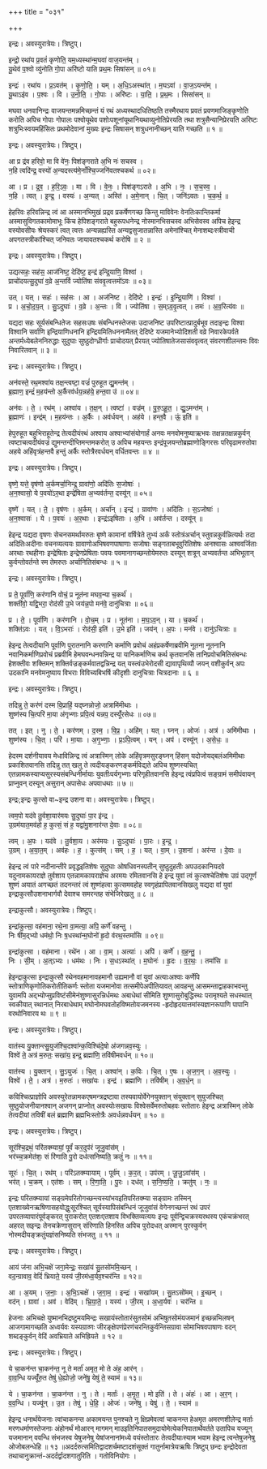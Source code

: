 +++
title = "०३१"

+++


इन्द्रः। अवस्युरात्रेयः। त्रिष्टुप्।

इन्द्रो॒ रथा॑य प्र॒वतं॑ कृणोति॒ यम॒ध्यस्था॑न्म॒घवा॑ वाज॒यन्त॑म् ।  
यू॒थेव॑ प॒श्वो व्यु॑नोति गो॒पा अरि॑ष्टो याति प्रथ॒मः सिषा॑सन् ॥ ०१॥

इन्द्रः॑ । रथा॑य । प्र॒ऽवत॑म् । कृ॒णो॒ति॒ । यम् । अ॒धि॒ऽअस्था॑त् । म॒घऽवा॑ । वा॒ज॒ऽयन्त॑म् ।  
यू॒थाऽइ॑व । प॒श्वः । वि । उ॒नो॒ति॒ । गो॒पाः । अरि॑ष्टः । या॒ति॒ । प्र॒थ॒मः । सिसा॑सन् ॥

मघवा धनवानिन्द्रः वाजयन्तमन्नमिच्छन्तं यं रथं अध्यस्थादधितिष्ठति तस्मैरथाय प्रवतं प्रवणमाजिङ्कृणोति करोति अपिच गोपाः गोपालः पश्वोयूथेव पशोःपशूनांयूथानियथाव्युनोतिप्रेरयति तथा शत्रुसैन्यानिप्रेरयति अरिष्टः शत्रुभिःस्वयमहिंसितः प्रथमोदेवानां मुख्यः इन्द्रः सिषासन् शत्रुधनानीच्छन् याति गच्छति ॥ १ ॥

इन्द्रः। अवस्युरात्रेयः। त्रिष्टुप्।

आ प्र द्र॑व हरिवो॒ मा वि वे॑नः॒ पिश॑ङ्गराते अ॒भि नः॑ सचस्व ।  
न॒हि त्वदि॑न्द्र॒ वस्यो॑ अ॒न्यदस्त्य॑मे॒नाँश्चि॒ज्जनि॑वतश्चकर्थ ॥ ०२॥

आ । प्र । द्र॒व॒ । ह॒रि॒ऽवः॒ । मा । वि । वे॒नः॒ । पिश॑ङ्गऽराते । अ॒भि । नः॒ । स॒च॒स्व॒ ।  
न॒हि । त्वत् । इ॒न्द्र॒ । वस्यः॑ । अ॒न्यत् । अस्ति॑ । अ॒मे॒नान् । चि॒त् । जनि॑ऽवतः । च॒क॒र्थ॒ ॥

हेहरिवः हरिवन्निन्द्र त्वं आ अस्मानभिमुखं प्रद्रव प्रकर्षेणगच्छ किन्तु माविवेनः वेनतिःकान्तिकर्मा अस्मासुविगतकामोमाभूः किंच हेपिशङ्गराते बहुरूपधनेन्द्र नोस्मानभिसचस्व अभिसेवस्व अपिच हेइन्द्र वस्योवसीयः श्रेयस्करं त्वत् त्वत्तः अन्यन्नह्यस्ति अन्यद्वसुजातन्नास्ति अमेनांश्चित् मेनाशब्दःस्त्रीवाची अपगतस्त्रीकांश्चित् जनिवतः जायावतश्चकर्थ करोषि ॥ २ ॥

इन्द्रः। अवस्युरात्रेयः। त्रिष्टुप्।

उद्यत्सहः॒ सह॑स॒ आज॑निष्ट॒ देदि॑ष्ट॒ इन्द्र॑ इन्द्रि॒याणि॒ विश्वा॑ ।  
प्राचो॑दयत्सु॒दुघा॑ व॒व्रे अ॒न्तर्वि ज्योति॑षा संववृ॒त्वत्तमो॑ऽवः ॥ ०३॥

उत् । यत् । सहः॑ । सह॑सः । आ । अज॑निष्ट । देदि॑ष्टे । इन्द्रः॑ । इ॒न्द्रि॒याणि॑ । विश्वा॑ ।  
प्र । अ॒चो॒द॒य॒त् । सु॒ऽदुघाः॑ । व॒व्रे । अ॒न्तः । वि । ज्योति॑षा । स॒म्ऽव॒वृ॒त्वत् । तमः॑ । अ॒व॒रित्य॑वः ॥

यद्यदा सहः सूर्यसंबन्धितेजः सहसःउषः संबन्धिनस्तेजसः उदाजनिष्ट उपरिष्टात्प्रादुर्बभूव तदाइन्द्रः विश्वा विश्वानि सर्वाणि इन्द्रियाणिधनानि इन्द्रियमितिधननामैतत् देदिष्टे यजमानेभ्योदिशती वव्रे निवारकेपर्वते अन्तर्मध्येबलेननिरुद्धाः सुदुघाः सुष्ठुदोग्ध्रीर्गाः प्राचोदयत् प्रैरयत् ज्योतिषातेजसासंववृत्वत् संवरणशीलन्तमः विवः निवारितवान् ॥ ३ ॥

इन्द्रः। अवस्युरात्रेयः। त्रिष्टुप्।

अन॑वस्ते॒ रथ॒मश्वा॑य तक्ष॒न्त्वष्टा॒ वज्रं॑ पुरुहूत द्यु॒मन्त॑म् ।  
ब्र॒ह्माण॒ इन्द्रं॑ म॒हय॑न्तो अ॒र्कैरव॑र्धय॒न्नह॑ये॒ हन्त॒वा उ॑ ॥ ०४॥

अन॑वः । ते॒ । रथ॑म् । अश्वा॑य । त॒क्ष॒न् । त्वष्टा॑ । वज्र॑म् । पु॒रु॒ऽहू॒त॒ । द्यु॒ऽमन्त॑म् ।  
ब्र॒ह्माणः॑ । इन्द्र॑म् । म॒हय॑न्तः । अ॒र्कैः । अव॑र्धयन् । अह॑ये । हन्त॒वै । ऊं॒ इति॑ ॥

हेपुरुहूत बहुभिराहूतेन्द्र तेत्वदीयंरथं अश्वाय अश्वाभ्यांसंयोगार्हं अनवः मनवोमनुष्याऋभवः तक्षन्नतक्षन्नकुर्वन् त्वष्टाचत्वदीयंवज्रं द्युमन्तन्दीप्तिमन्तमकरोत् उ अपिच महयन्तः इन्द्रंपूजयन्तोब्रह्माणोङ्गिरसः परिवृढामरुतोवा अहये अहिंवृत्रंहन्तवै हन्तुं अर्कैः स्तोत्रैरवर्धयन् वर्धितवन्तः ॥ ४ ॥

इन्द्रः। अवस्युरात्रेयः। त्रिष्टुप्।

वृष्णे॒ यत्ते॒ वृष॑णो अ॒र्कमर्चा॒निन्द्र॒ ग्रावा॑णो॒ अदि॑तिः स॒जोषाः॑ ।  
अ॒न॒श्वासो॒ ये प॒वयो॑ऽर॒था इन्द्रे॑षिता अ॒भ्यव॑र्तन्त॒ दस्यू॑न् ॥ ०५॥

वृष्णे॑ । यत् । ते॒ । वृष॑णः । अ॒र्कम् । अर्चा॑न् । इन्द्र॑ । ग्रावा॑णः । अदि॑तिः । स॒ऽजोषाः॑ ।  
अ॒न॒श्वासः॑ । ये । प॒वयः॑ । अ॒र॒थाः । इन्द्र॑ऽइषिताः । अ॒भि । अव॑र्तन्त । दस्यू॑न् ॥

हेइन्द्र यद्यदा वृषणः सेचनसमर्थामरुतः बृष्णे कामानां वर्षित्रेते तुभ्यं अर्कं स्तोत्रंअर्चान् स्तुवन्नकुर्वन्नित्यर्थः तदा अदितिःअदीनाः वचनव्यत्ययः ग्रावाणोअभिषवणपाषाणाः सजोषाः सङ्गताबभूवुरितिशेषः अनश्वासः अश्ववर्जिताः अरथाः रथहीनाः इन्द्रेषिताः इन्द्रेणप्रेषिताः पवयः पवमानागच्छन्तोयेमरुतः दस्यून् शत्रून् अभ्यवर्तन्त अभिभूतान् कुर्वन्तोवर्तन्ते स्म तेमरुतः अर्चानितिसंबन्धः ॥ ५ ॥

इन्द्रः। अवस्युरात्रेयः। त्रिष्टुप्।

प्र ते॒ पूर्वा॑णि॒ कर॑णानि वोचं॒ प्र नूत॑ना मघव॒न्या च॒कर्थ॑ ।  
शक्ती॑वो॒ यद्वि॒भरा॒ रोद॑सी उ॒भे जय॑न्न॒पो मन॑वे॒ दानु॑चित्राः ॥ ०६॥

प्र । ते॒ । पूर्वा॑णि । कर॑णानि । वो॒च॒म् । प्र । नूत॑ना । म॒घ॒ऽव॒न् । या । च॒कर्थ॑ ।  
शक्ति॑ऽवः । यत् । वि॒ऽभराः॑ । रोद॑सी॒ इति॑ । उ॒भे इति॑ । जय॑न् । अ॒पः । मन॑वे । दानु॑ऽचित्राः ॥

हेइन्द्र तेत्वदीयानि पूर्वाणि पुरातनानि करणानि कर्माणि प्रवोचं अहंप्रकर्षेणाब्रवीमि नूतना नूतनानि नवानिकर्माणिप्रवोचं प्रब्रवीमि हेमघवन्धनवन्निन्द्र या यानिकर्माणिच कर्थ कृतवानसि तानिप्रवोचमितिसंबन्धः हेशक्तीवः शक्तिमन् शक्तिर्वज्रङ्कर्मवातद्वन्निन्द्र यत् यस्त्वंउभेरोदसी द्यावापृथिव्यौ जयन् वशीकुर्वन् अपः उदकानि मनवेमनुष्याय विभराः विविच्यबिभर्षि कीदृशीः दानुचित्राः चित्रदानाः ॥ ६ ॥

इन्द्रः। अवस्युरात्रेयः। त्रिष्टुप्।

तदिन्नु ते॒ कर॑णं दस्म वि॒प्राहिं॒ यद्घ्नन्नोजो॒ अत्रामि॑मीथाः ।  
शुष्ण॑स्य चि॒त्परि॑ मा॒या अ॑गृभ्णाः प्रपि॒त्वं यन्नप॒ दस्यूँ॑रसेधः ॥ ०७॥

तत् । इत् । नु । ते॒ । कर॑णम् । द॒स्म॒ । वि॒प्र॒ । अहि॑म् । यत् । घ्नन् । ओजः॑ । अत्र॑ । अमि॑मीथाः ।  
शुष्ण॑स्य । चि॒त् । परि॑ । मा॒याः । अ॒गृ॒भ्णाः॒ । प्र॒ऽपि॒त्वम् । यन् । अप॑ । दस्यू॑न् । अ॒से॒धः॒ ॥

हेदस्म दर्शनीयावय मेधाविन्निन्द्र त्वं अत्रास्मिन् लोके अहिंवृत्रमसुरङ्घ्नन् हिंसन् यदोजोयद्बलंअमिमीथाः प्रकाशितवानसि तदिन्नु तत् खलु ते त्वदीयङ्करणङ्कर्मविद्यते अपिच शुष्णस्यचित् एतन्नामकस्याप्यसुरस्यसंबन्धिनीर्मायाः युवतीःपर्यगृभ्णाः परिगृहीतवानसि हेइन्द्र त्वंप्रपित्वं सङ्ग्रामं समीपंवायन् प्राप्नुवन् दस्यून् असुरान् अपासेधः अपवाधथाः ॥ ७ ॥

इन्द्रः;इन्द्रः कुत्सो वा~इन्द्र उशना वा। अवस्युरात्रेयः। त्रिष्टुप्।

त्वम॒पो यद॑वे तु॒र्वशा॒यार॑मयः सु॒दुघाः॑ पा॒र इ॑न्द्र ।  
उ॒ग्रम॑यात॒मव॑हो ह॒ कुत्सं॒ सं ह॒ यद्वा॑मु॒शनार॑न्त दे॒वाः ॥ ०८॥

त्वम् । अ॒पः । यद॑वे । तु॒र्वशा॒य । अर॑मयः । सु॒ऽदुघाः॑ । पा॒रः । इ॒न्द्र॒ ।  
उ॒ग्रम् । अ॒या॒त॒म् । अव॑हः । ह॒ । कुत्स॑म् । सम् । ह॒ । यत् । वा॒म् । उ॒शना॑ । अर॑न्त । दे॒वाः ॥

हेइन्द्र त्वं पारे नदीनान्तीरे प्रवृद्धइतिशेषः सुदुघाः ओषधिवनस्पतीन् सुष्ठुदुहतीः अपउदकानियदवे यदुनामकायराज्ञे तुर्वशाय एतन्नामकायराज्ञेच अरमयः रमितवानसि हे इन्द्र युवां त्वं कुत्सश्चेतिशेषः उग्रं उद्गूर्णं शुष्णं अयातं अगच्छतं तदनन्तरं त्वं शुष्णंहत्वा कुत्समवहोह स्वगृहंप्रापितवानसिखलु यद्यदा वां युवां इन्द्राकुत्सौउशनाभार्गवौ देवाश्च समरन्तह संभेजिरेखलु ॥ ८ ॥

इन्द्राकुत्सौ। अवस्युरात्रेयः। त्रिष्टुप्।

इन्द्रा॑कुत्सा॒ वह॑माना॒ रथे॒ना वा॒मत्या॒ अपि॒ कर्णे॑ वहन्तु ।  
निः षी॑म॒द्भ्यो धम॑थो॒ निः ष॒धस्था॑न्म॒घोनो॑ हृ॒दो व॑रथ॒स्तमां॑सि ॥ ०९॥

इन्द्रा॑कुत्सा । वह॑माना । रथे॑न । आ । वा॒म् । अत्याः॑ । अपि॑ । कर्णे॑ । व॒ह॒न्तु॒ ।  
निः । सी॒म् । अ॒त्ऽभ्यः । धम॑थः । निः । स॒धऽस्था॑त् । म॒घोनः॑ । हृ॒दः । व॒र॒थः॒ । तमां॑सि ॥

हेइन्द्राकुत्सा इन्द्राकुत्सौ रथेनवहमानावहमानौ उह्यमानौ वां युवां अत्याःअश्वाः कर्णेपि स्तोत्राणिकृणोतिकरोतीतिकर्णः स्तोता यजमानोवा तत्समीपेअपीतियावत् आवहन्तु आसमन्ताद्वाहकाभवन्तु युवामपि अद्भ्योप्सुप्रविष्टंसीमेनंशुष्णासुरन्निर्धमथः अबाधेथां सीमिति शुष्णासुरोबुद्धिस्थः परामृश्यते सधस्थात् स्वकीयात् स्थानात् निरबाधेथाम् मघोनोमघवतोहविष्मतोयजमनस्य -हृदोहृदयात्तमांस्यज्ञानरूपाणि पापानि वरथोनिवारय थः ॥ ९ ॥

इन्द्रः। अवस्युरात्रेयः। त्रिष्टुप्।

वात॑स्य यु॒क्तान्त्सु॒युज॑श्चि॒दश्वा॑न्क॒विश्चि॑दे॒षो अ॑जगन्नव॒स्युः ।  
विश्वे॑ ते॒ अत्र॑ म॒रुतः॒ सखा॑य॒ इन्द्र॒ ब्रह्मा॑णि॒ तवि॑षीमवर्धन् ॥ १०॥

वात॑स्य । यु॒क्तान् । सु॒ऽयुजः॑ । चि॒त् । अश्वा॑न् । क॒विः । चि॒त् । ए॒षः । अ॒ज॒ग॒न् । अ॒व॒स्युः ।  
विश्वे॑ । ते॒ । अत्र॑ । म॒रुतः॑ । सखा॑यः । इन्द्र॑ । ब्रह्मा॑णि । तवि॑षीम् । अ॒व॒र्ध॒न् ॥

कविश्चित्प्राज्ञोपि अवस्युरेतन्नामकएषमन्त्रद्रष्टावा तस्यवायोर्वेगेनयुक्तान् संयुक्तान् सुयुजश्चित् सुष्ठुयोजनीयानश्वान् अजगन् प्राप्नोत् अवस्योःसखायः विश्वेसर्वेमरुतोबहवः स्तोतारः हेइन्द्र अत्रास्मिन् लोके तेत्वदीयां तविषीं बलं ब्रह्माणि ब्रह्मभिःस्तोत्रैः अवर्धन्नवर्धयन् ॥ १० ॥

इन्द्रः। अवस्युरात्रेयः। त्रिष्टुप्।

सूर॑श्चि॒द्रथं॒ परि॑तक्म्यायां॒ पूर्वं॑ कर॒दुप॑रं जूजु॒वांस॑म् ।  
भर॑च्च॒क्रमेत॑शः॒ सं रि॑णाति पु॒रो दध॑त्सनिष्यति॒ क्रतुं॑ नः ॥ ११॥

सूरः॑ । चि॒त् । रथ॑म् । परि॑ऽतक्म्यायाम् । पूर्व॑म् । क॒र॒त् । उप॑रम् । जू॒जु॒ऽवांस॑म् ।  
भर॑त् । च॒क्रम् । एत॑शः । सम् । रि॒णा॒ति॒ । पु॒रः । दध॑त् । स॒नि॒ष्य॒ति॒ । क्रतु॑म् । नः॒ ॥

इन्द्रः परितक्म्यायां सङ्ग्रमेपरितोगच्छन्त्यस्यांभयइतिपरितक्म्या सङ्ग्रामः तस्मिन् एतशाख्येनऋषिणासहयोद्धुःसूरश्चित् सूर्यस्यापिसंबन्धिनं जूजुवांसं वेगेनगच्छन्तं रथं उपरं उपरतव्यापारंपूर्वङ्करत् पुराकरोत् एतशःएतशाय विभक्तिव्यत्ययः इन्द्रः पूर्वन्द्विचक्रस्यरथस्य एकंचक्रंभरत् अहरत् सइन्द्रः तेनचक्रेणासुरान् संरिणाति हिनस्ति अपिच पुरोदधत् अस्मान् पुरस्कुर्वन् नोस्मदीयङ्क्रतुंयज्ञंसनिष्यति संभजतु ॥ ११ ॥

इन्द्रः। अवस्युरात्रेयः। त्रिष्टुप्।

आयं ज॑ना अभि॒चक्षे॑ जगा॒मेन्द्रः॒ सखा॑यं सु॒तसो॑ममि॒च्छन् ।  
वद॒न्ग्रावाव॒ वेदिं॑ भ्रियाते॒ यस्य॑ जी॒रम॑ध्व॒र्यव॒श्चर॑न्ति ॥ १२॥

आ । अ॒यम् । ज॒नाः॒ । अ॒भि॒ऽचक्षे॑ । ज॒गा॒म॒ । इन्द्रः॑ । सखा॑यम् । सु॒तऽसो॑मम् । इ॒च्छन् ।  
वद॑न् । ग्रावा॑ । अव॑ । वेदि॑म् । भ्रि॒या॒ते॒ । यस्य॑ । जी॒रम् । अ॒ध्व॒र्यवः॑ । चर॑न्ति ॥

हेजनाः अभिचक्षे युष्मानभिद्रष्टुमयमिन्द्रः सखायंस्तोतारंसुतसोमं अभिषुतसोमंयजमानं इच्छन्नभिलषन् आजगामागच्छति अध्वर्यवः यस्यग्राव्णः जीरङ्क्षेपणंप्रेरणंचरन्तिकुर्वन्तिसग्रावा सोमाभिषवपाषाणः वदन् शब्दङ्कुर्वन् वेदिं अवभ्रियाते अभिह्रियते ॥ १२ ॥

इन्द्रः। अवस्युरात्रेयः। त्रिष्टुप्।

ये चा॒कन॑न्त चा॒कन॑न्त॒ नू ते मर्ता॑ अमृत॒ मो ते अंह॒ आर॑न् ।  
वा॒व॒न्धि यज्यूँ॑रु॒त तेषु॑ धे॒ह्योजो॒ जने॑षु॒ येषु॑ ते॒ स्याम॑ ॥ १३॥

ये । चा॒कन॑न्त । चा॒कन॑न्त । नु । ते । मर्ताः॑ । अ॒मृ॒त॒ । मो इति॑ । ते । अंहः॑ । आ । अ॒र॒न् ।  
व॒व॒न्धि । यज्यू॑न् । उ॒त । तेषु॑ । धे॒हि॒ । ओजः॑ । जने॑षु । येषु॑ । ते॒ । स्याम॑ ॥

हेइन्द्र धनार्थंयेजनाः त्वांचाकनन्त अकामयन्त पुनश्चते नु क्षिप्रमेवत्वां चाकनन्त हेअमृत अमरणशीलेन्द्र मर्ताः मरणधर्माणस्तेजनाः अंहोनर्थं मोआरन् मागमन् माउइतिनिपातसमुदायोमेत्येकनिपातार्थेवर्तते उतापिच यज्यून् यजमानान् ववन्धि संभजस्व येषुजनेषु येषांजनानांमध्ये वयंस्तोतारः तेत्वदीयाःस्याम भवाम हेइन्द्र त्वन्तेषुजनेषु ओजोबलन्धेहि ॥ १३ ॥अदर्दरुत्समितिद्वादशर्चमष्टादशंसूक्तं गातुर्नामात्रेयऋषिः त्रिष्टुप् छन्दः इन्द्रोदेवता तथाचानुक्रान्तं-अदर्दर्द्वादशगातुरिति । गतोविनियोगः ।
